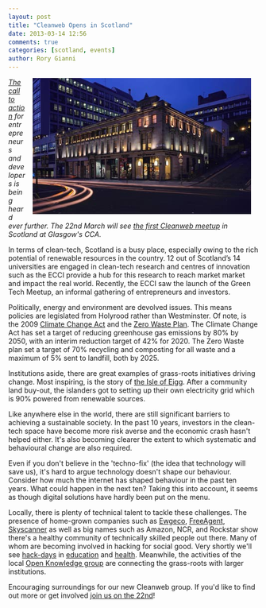 ```yaml
---
layout: post
title: "Cleanweb Opens in Scotland"
date: 2013-03-14 12:56
comments: true
categories: [scotland, events]
author: Rory Gianni
---
```


<div style="margin: 0px 15px; margin-bottom:10px; float: right"><img src="/images/posts/cca.jpg" alt="the CCA building from the outside"></div>

*[The call to action](http://www.cleanweb.org.uk/blog/2012/10/09/mobilizing-developers-to-make-a-better-future/) for entrepreneurs and developers is being heard ever further. The 22nd March will see [the first Cleanweb meetup](http://www.meetup.com/Cleanweb-Scotland/) in Scotland at Glasgow's CCA.*

In terms of clean-tech, Scotland is a busy place, especially owing to the rich potential of renewable resources in the country. 12 out of Scotland’s 14 universities are engaged in clean-tech research and centres of innovation such as the ECCI provide a hub for this research to reach market market and impact the real world. Recently, the ECCI saw the launch of the Green Tech Meetup, an informal gathering of entrepreneurs and investors. 

Politically, energy and environment are devolved issues. This means policies are legislated from Holyrood rather than Westminster. Of note, is the 2009 [Climate Change Act](http://www.legislation.gov.uk/asp/2009/12/contents) and the [Zero Waste Plan](http://www.scotland.gov.uk/Topics/Environment/waste-and-pollution/Waste-1/wastestrategy). The Climate Change Act has set a target of reducing greenhouse gas emissions by 80% by 2050, with an interim reduction target of 42% for 2020. The Zero Waste plan set a target of 70% recycling and composting for all waste and a maximum of 5% sent to landfill, both by 2025.

Institutions aside, there are great examples of grass-roots initiatives driving change. Most inspiring, is the story of [the Isle of Eigg](http://en.wikipedia.org/wiki/Eigg#Isle_of_Eigg_Heritage_Trust). After a community land buy-out, the islanders got to setting up their own electricity grid which is 90% powered from renewable sources. 

Like anywhere else in the world, there are still significant barriers to achieving a sustainable society. In the past 10 years, investors in the clean-tech space have become more risk averse and the economic crash hasn't helped either. It's also becoming clearer the extent to which systematic and behavioural change are also required. 

Even if you don't believe in the 'techno-fix' (the idea that technology will save us), it's hard to argue technology doesn't shape our behaviour. Consider how much the internet has shaped behaviour in the past ten years. What could happen in the next ten? Taking this into account, it seems as though digital solutions have hardly been put on the menu.  

Locally, there is plenty of technical talent to tackle these challenges. The presence of home-grown companies such as [Ewgeco](https://www.ewgeco.com/), [FreeAgent](http://www.freeagent.com/), [Skyscanner](http://www.skyscanner.net/) as well as big names such as Amazon, NCR, and Rockstar show there's a healthy community of technically skilled people out there. Many of whom are becoming involved in hacking for social good. Very shortly we'll see [hack-days](http://en.wikipedia.org/wiki/Hack_Day) in [education](http://learnerjourneydatajam.com/) and [health](http://www.nhshackscotland.org.uk/). Meanwhile, the activities of the local [Open Knowledge group](http://blog.okfn.org/category/events/okscotland/) are connecting the grass-roots with larger institutions. 

Encouraging surroundings for our new Cleanweb group. If you'd like to find out more or get involved [join us on the 22nd](http://www.meetup.com/Cleanweb-Scotland/)!